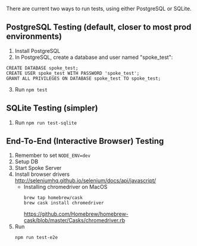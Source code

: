 There are current two ways to run tests, using either PostgreSQL or SQLite.

## PostgreSQL Testing (default, closer to most prod environments)

1) Install PostgreSQL
2) In PostgreSQL, create a database and user named "spoke_test":
```
CREATE DATABASE spoke_test;
CREATE USER spoke_test WITH PASSWORD 'spoke_test';
GRANT ALL PRIVILEGES ON DATABASE spoke_test TO spoke_test;
```
3) Run `npm test`

## SQLite Testing (simpler)

1) Run `npm run test-sqlite`

## End-To-End (Interactive Browser) Testing

1. Remember to set `NODE_ENV=dev` 
1. Setup DB
1. Start Spoke Server
1. Install browser drivers
    http://seleniumhq.github.io/selenium/docs/api/javascript/
    * Installing chromedriver on MacOS
        ```
        brew tap homebrew/cask
        brew cask install chromedriver
        ```
        https://github.com/Homebrew/homebrew-cask/blob/master/Casks/chromedriver.rb
1. Run
    ```
    npm run test-e2e
    ```

